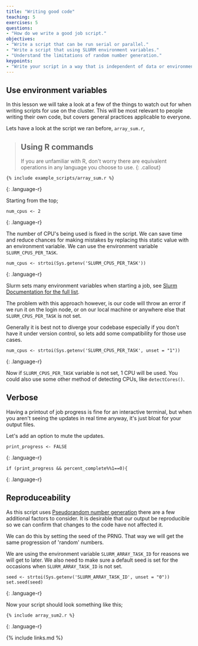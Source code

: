 ```yaml
---
title: "Writing good code"
teaching: 5
exercises: 5
questions:
- "How do we write a good job script."
objectives:
- "Write a script that can be run serial or parallel."
- "Write a script that using SLURM environment variables."
- "Understand the limitations of random number generation."
keypoints:
- "Write your script in a way that is independent of data or environment. (elaborate)"
---
```

## Use environment variables

In this lesson we will take a look at a few of the things to watch out for when writing scripts for use on the cluster.
This will be most relevant to people writing their own code, but covers general practices applicable to everyone.

Lets have a look at the script we ran before, `array_sum.r`, 

> ## Using R commands
>
> If you are unfamiliar with R, don't worry there are equivalent operations in any language you choose to use.
{: .callout}

```
{% include example_scripts/array_sum.r %}
```
{: .language-r}

Starting from the top;

```
num_cpus <- 2
```
{: .language-r}

The number of CPU's being used is fixed in the script. We can save time and reduce chances for making mistakes by replacing this static value with an environment variable. 
We can use the environment variable `SLURM_CPUS_PER_TASK`.

```
num_cpus <- strtoi(Sys.getenv('SLURM_CPUS_PER_TASK')) 
```
{: .language-r}

Slurm sets many environment variables when starting a job, see [Slurm Documentation for the full list](https://slurm.schedmd.com/sbatch.html). 

The problem with this approach however, is our code will throw an error if we run it on the login node, or on our local machine or anywhere else that `SLURM_CPUS_PER_TASK` is not set.

Generally it is best not to diverge your codebase especially if you don't have it under version control, so lets add some compatibility for those use cases.

```
num_cpus <- strtoi(Sys.getenv('SLURM_CPUS_PER_TASK', unset = "1")) 
```
{: .language-r}


Now if `SLURM_CPUS_PER_TASK` variable is not set, 1 CPU will be used. You could also use some other method of detecting CPUs, like `detectCores()`.

## Verbose 


Having a printout of job progress is fine for an interactive terminal, but when you aren't seeing the updates in real time anyway, it's just bloat for your output files.

Let's add an option to mute the updates.

```
print_progress <- FALSE
```
{: .language-r}


```
if (print_progress && percent_complete%%1==0){

```
{: .language-r}

## Reproduceability 

As this script uses [Pseudorandom number generation](https://en.wikipedia.org/wiki/Pseudorandom_number_generator) there are a few additional factors to consider.
It is desirable that our output be reproducible so we can confirm that changes to the code have not affected it. 

We can do this by setting the seed of the PRNG. That way we will get the same progression of 'random' numbers.

We are using the environment variable `SLURM_ARRAY_TASK_ID` for reasons we will get to later. We also need to make sure a default seed is set for the occasions when `SLURM_ARRAY_TASK_ID` is not set.

```
seed <- strtoi(Sys.getenv('SLURM_ARRAY_TASK_ID', unset = "0"))
set.seed(seed)
```
{: .language-r}


Now your script should look something like this;

```
{% include array_sum2.r %}
```
{: .language-r}

{% include links.md %}
